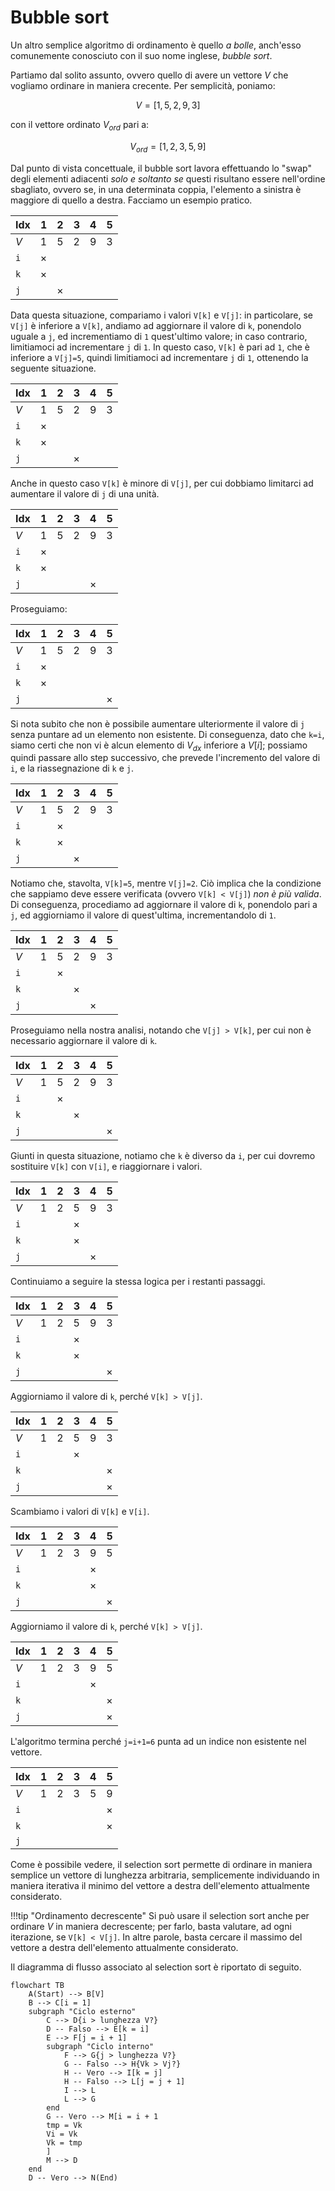 # Bubble sort

Un altro semplice algoritmo di ordinamento è quello *a bolle*, anch'esso comunemente conosciuto con il suo nome inglese, *bubble sort*.

Partiamo dal solito assunto, ovvero quello di avere un vettore $V$ che vogliamo ordinare in maniera crecente. Per semplicità, poniamo:

$$
V = [1, 5, 2, 9, 3]
$$

con il vettore ordinato $V_{ord}$ pari a:

$$
V_{ord} = [1, 2, 3, 5, 9]
$$

Dal punto di vista concettuale, il bubble sort lavora effettuando lo "swap" degli elementi adiacenti *solo e soltanto se* questi risultano essere nell'ordine sbagliato, ovvero se, in una determinata coppia, l'elemento a sinistra è maggiore di quello a destra. Facciamo un esempio pratico.



| Idx | 1 | 2 | 3 | 4 | 5 |
| - | - | - | - | - | - |
| $V$ | 1 | 5 | 2 | 9 | 3 |
| `i` | $\times$ | | | | |
| `k` | $\times$ | | | | |
| `j` | | $\times$ | | |  |

Data questa situazione, compariamo i valori `V[k]` e `V[j]`: in particolare, se `V[j]` è inferiore a `V[k]`, andiamo ad aggiornare il valore di `k`, ponendolo uguale a `j`, ed incrementiamo di `1` quest'ultimo valore; in caso contrario, limitiamoci ad incrementare `j` di `1`. In questo caso, `V[k]` è pari ad `1`, che è inferiore a `V[j]=5`, quindi limitiamoci ad incrementare `j` di `1`, ottenendo la seguente situazione.

| Idx | 1 | 2 | 3 | 4 | 5 |
| - | - | - | - | - | - |
| $V$ | 1 | 5 | 2 | 9 | 3 |
| `i` | $\times$ | | | | |
| `k` | $\times$ | | | | |
| `j` | | | $\times$ | |  |

Anche in questo caso `V[k]` è minore di `V[j]`, per cui dobbiamo limitarci ad aumentare il valore di `j` di una unità.

| Idx | 1 | 2 | 3 | 4 | 5 |
| - | - | - | - | - | - |
| $V$ | 1 | 5 | 2 | 9 | 3 |
| `i` | $\times$ | | | | |
| `k` | $\times$ | | | | |
| `j` | | | | $\times$ | |

Proseguiamo:

| Idx | 1 | 2 | 3 | 4 | 5 |
| - | - | - | - | - | - |
| $V$ | 1 | 5 | 2 | 9 | 3 |
| `i` | $\times$ | | | | |
| `k` | $\times$ | | | | |
| `j` | | | | | $\times$ |

Si nota subito che non è possibile aumentare ulteriormente il valore di `j` senza puntare ad un elemento non esistente. Di conseguenza, dato che `k=i`, siamo certi che non vi è alcun elemento di $V_{dx}$ inferiore a $V[i]$; possiamo quindi passare allo step successivo, che prevede l'incremento del valore di `i`, e la riassegnazione di `k` e `j`.

| Idx | 1 | 2 | 3 | 4 | 5 |
| - | - | - | - | - | - |
| $V$ | 1 | 5 | 2 | 9 | 3 |
| `i` | | $\times$ | | | |
| `k` | | $\times$ | | | |
| `j` | | | $\times$ | | |

Notiamo che, stavolta, `V[k]=5`, mentre `V[j]=2`. Ciò implica che la condizione che sappiamo deve essere verificata (ovvero `V[k] < V[j]`) *non è più valida*. Di conseguenza, procediamo ad aggiornare il valore di `k`, ponendolo pari a `j`, ed aggiorniamo il valore di quest'ultima, incrementandolo di `1`.

| Idx | 1 | 2 | 3 | 4 | 5 |
| - | - | - | - | - | - |
| $V$ | 1 | 5 | 2 | 9 | 3 |
| `i` | | $\times$ | | | |
| `k` | | | $\times$ | | |
| `j` | | | | $\times$ | |

Proseguiamo nella nostra analisi, notando che `V[j] > V[k]`, per cui non è necessario aggiornare il valore di `k`.

| Idx | 1 | 2 | 3 | 4 | 5 |
| - | - | - | - | - | - |
| $V$ | 1 | 5 | 2 | 9 | 3 |
| `i` | | $\times$ | | | |
| `k` | | | $\times$ | | |
| `j` | | | | | $\times$ |

Giunti in questa situazione, notiamo che `k` è diverso da `i`, per cui dovremo sostituire `V[k]` con `V[i]`, e riaggiornare i valori.

| Idx | 1 | 2 | 3 | 4 | 5 |
| - | - | - | - | - | - |
| $V$ | 1 | 2 | 5 | 9 | 3 |
| `i` | | | $\times$ | | |
| `k` | | | $\times$ | | |
| `j` | | | | $\times$ | |

Continuiamo a seguire la stessa logica per i restanti passaggi.

| Idx | 1 | 2 | 3 | 4 | 5 |
| - | - | - | - | - | - |
| $V$ | 1 | 2 | 5 | 9 | 3 |
| `i` | | | $\times$ | | |
| `k` | | | $\times$ | | |
| `j` | | | | | $\times$ |

Aggiorniamo il valore di `k`, perché `V[k] > V[j]`.

| Idx | 1 | 2 | 3 | 4 | 5 |
| - | - | - | - | - | - |
| $V$ | 1 | 2 | 5 | 9 | 3 |
| `i` | | | $\times$ | | |
| `k` | | | | | $\times$ |
| `j` | | | | | $\times$ |

Scambiamo i valori di `V[k]` e `V[i]`.

| Idx | 1 | 2 | 3 | 4 | 5 |
| - | - | - | - | - | - |
| $V$ | 1 | 2 | 3 | 9 | 5 |
| `i` | | | | $\times$ | |
| `k` | | | | $\times$ | |
| `j` | | | | | $\times$ |

Aggiorniamo il valore di `k`, perché `V[k] > V[j]`.

| Idx | 1 | 2 | 3 | 4 | 5 |
| - | - | - | - | - | - |
| $V$ | 1 | 2 | 3 | 9 | 5 |
| `i` | | | | $\times$ | |
| `k` | | | | | $\times$ |
| `j` | | | | | $\times$ |

L'algoritmo termina perché `j=i+1=6` punta ad un indice non esistente nel vettore.

| Idx | 1 | 2 | 3 | 4 | 5 |
| - | - | - | - | - | - |
| $V$ | 1 | 2 | 3 | 5 | 9 |
| `i` | | | | | $\times$ |
| `k` | | | | | $\times$ |
| `j` | | | | | |

Come è possibile vedere, il selection sort permette di ordinare in maniera semplice un vettore di lunghezza arbitraria, semplicemente individuando in maniera iterativa il minimo del vettore a destra dell'elemento attualmente considerato.

!!!tip "Ordinamento decrescente"
    Si può usare il selection sort anche per ordinare $V$ in maniera decrescente; per farlo, basta valutare, ad ogni iterazione, se `V[k] < V[j]`. In altre parole, basta cercare il massimo del vettore a destra dell'elemento attualmente considerato.

Il diagramma di flusso associato al selection sort è riportato di seguito.

```mermaid
flowchart TB
    A(Start) --> B[V]
    B --> C[i = 1]
    subgraph "Ciclo esterno"
        C --> D{i > lunghezza V?}
        D -- Falso --> E[k = i]
        E --> F[j = i + 1]
        subgraph "Ciclo interno"
            F --> G{j > lunghezza V?}
            G -- Falso --> H{Vk > Vj?}
            H -- Vero --> I[k = j]
            H -- Falso --> L[j = j + 1]
            I --> L
            L --> G
        end
        G -- Vero --> M[i = i + 1
        tmp = Vk
        Vi = Vk
        Vk = tmp
        ]
        M --> D
    end
    D -- Vero --> N(End)
```
